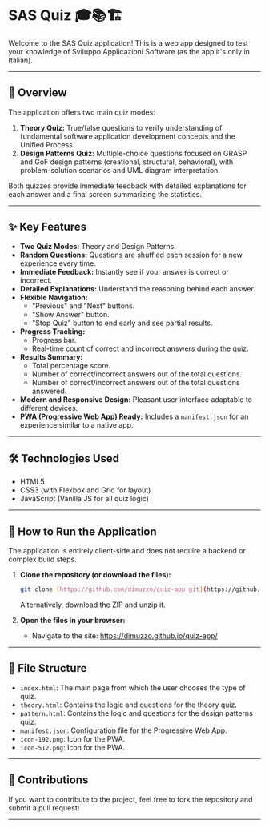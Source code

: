 # SAS Quiz 🎓📚🏗️

Welcome to the SAS Quiz application! This is a web app designed to test your knowledge of Sviluppo Applicazioni Software (as the app it's only in Italian).

---

## 🌟 Overview

The application offers two main quiz modes:

1.  **Theory Quiz:** True/false questions to verify understanding of fundamental software application development concepts and the Unified Process.
2.  **Design Patterns Quiz:** Multiple-choice questions focused on GRASP and GoF design patterns (creational, structural, behavioral), with problem-solution scenarios and UML diagram interpretation.

Both quizzes provide immediate feedback with detailed explanations for each answer and a final screen summarizing the statistics.

---

## ✨ Key Features

* **Two Quiz Modes:** Theory and Design Patterns.
* **Random Questions:** Questions are shuffled each session for a new experience every time.
* **Immediate Feedback:** Instantly see if your answer is correct or incorrect.
* **Detailed Explanations:** Understand the reasoning behind each answer.
* **Flexible Navigation:**
    * "Previous" and "Next" buttons.
    * "Show Answer" button.
    * "Stop Quiz" button to end early and see partial results.
* **Progress Tracking:**
    * Progress bar.
    * Real-time count of correct and incorrect answers during the quiz.
* **Results Summary:**
    * Total percentage score.
    * Number of correct/incorrect answers out of the total questions.
    * Number of correct/incorrect answers out of the total questions answered.
* **Modern and Responsive Design:** Pleasant user interface adaptable to different devices.
* **PWA (Progressive Web App) Ready:** Includes a `manifest.json` for an experience similar to a native app.

---

## 🛠️ Technologies Used

* HTML5
* CSS3 (with Flexbox and Grid for layout)
* JavaScript (Vanilla JS for all quiz logic)

---

## 🚀 How to Run the Application

The application is entirely client-side and does not require a backend or complex build steps.

1.  **Clone the repository (or download the files):**
    ```bash
    git clone [https://github.com/dimuzzo/quiz-app.git](https://github.com/dimuzzo/quiz-app.git)
    ```
    Alternatively, download the ZIP and unzip it.

2.  **Open the files in your browser:**
    * Navigate to the site: https://dimuzzo.github.io/quiz-app/

---

## 📁 File Structure

* `index.html`: The main page from which the user chooses the type of quiz.
* `theory.html`: Contains the logic and questions for the theory quiz.
* `pattern.html`: Contains the logic and questions for the design patterns quiz.
* `manifest.json`: Configuration file for the Progressive Web App.
* `icon-192.png`: Icon for the PWA.
* `icon-512.png`: Icon for the PWA.

---

## 🙏 Contributions

If you want to contribute to the project, feel free to fork the repository and submit a pull request!

---
